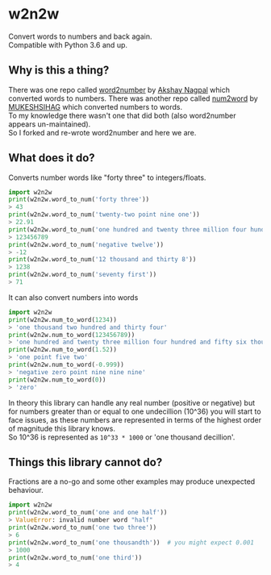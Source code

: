 # w2n2w

Convert words to numbers and back again.  
Compatible with Python 3.6 and up.


## Why is this a thing?

There was one repo called [word2number](https://github.com/akshaynagpal/w2n) by [Akshay Nagpal](https://github.com/akshaynagpal) which converted words to numbers.
There was another repo called [num2word](https://github.com/MUKESHSIHAG/python_library_num2word) by [MUKESHSIHAG](https://github.com/MUKESHSIHAG) which converted numbers to words.  
To my knowledge there wasn't one that did both (also word2number appears un-maintained).  
So I forked and re-wrote word2number and here we are.


## What does it do?

Converts number words like "forty three" to integers/floats.

```python
import w2n2w
print(w2n2w.word_to_num('forty three'))
> 43
print(w2n2w.word_to_num('twenty-two point nine one'))
> 22.91
print(w2n2w.word_to_num('one hundred and twenty three million four hundred and fifty six thousand seven hundred and eighty nine'))
> 123456789
print(w2n2w.word_to_num('negative twelve'))
> -12
print(w2n2w.word_to_num('12 thousand and thirty 8'))
> 1238
print(w2n2w.word_to_num('seventy first'))
> 71
```

It can also convert numbers into words

```python
import w2n2w
print(w2n2w.num_to_word(1234))
> 'one thousand two hundred and thirty four'
print(w2n2w.num_to_word(123456789))
> 'one hundred and twenty three million four hundred and fifty six thousand seven hundred and eighty nine'
print(w2n2w.num_to_word(1.52))
> 'one point five two'
print(w2n2w.num_to_word(-0.999))
> 'negative zero point nine nine nine'
print(w2n2w.num_to_word(0))
> 'zero'
```

In theory this library can handle any real number (positive or negative) but for numbers greater than or equal to one undecillion (10^36) you will start to face issues, as these numbers are represented in terms of the highest order of magnitude this library knows.  
So 10^36 is represented as `10^33 * 1000` or 'one thousand decillion'.

## Things this library cannot do?

Fractions are a no-go and some other examples may produce unexpected behaviour.

```python
import w2n2w
print(w2n2w.word_to_num('one and one half'))
> ValueError: invalid number word "half"
print(w2n2w.word_to_num('one two three'))
> 6
print(w2n2w.word_to_num('one thousandth'))  # you might expect 0.001
> 1000
print(w2n2w.word_to_num('one third'))
> 4
```